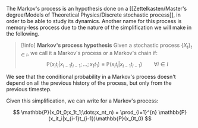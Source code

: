 The Markov's process is an hypothesis done on a [[Zettelkasten/Master's degree/Models of Theoretical Physics/Discrete stochastic process]], in order to be able to study its dynamics. 
Another name for this process is memory-less process due to the nature of the simplification we will make in the following.

>[!info] **Markov's process hypothesis**
>Given a stochastic process $\{ X_t \}_{t \in I}$, we call it a Markov's process or a Markov's chain if:
>$$ \mathbb{P}(x_it_i|x_{i-1}t_{i-1};\dots ;x_1t_1) \equiv \mathbb{P}(x_it_i|x_{i-1}t_{i-1}) \qquad \forall i \in I $$

We see that the conditional probability in a Markov's process doesn't depend on all the previous history of the process, but only from the previous timestep.

Given this simplification, we can write for a Markov's process:

$$ \mathbb{P}(x_0t_0;x_1t_1;\dots;x_nt_n) = \prod_{i=1}^{n} \mathbb{P}(x_it_i|x_{i-1}t_{i-1})\mathbb{P}(x_0t_0) $$
